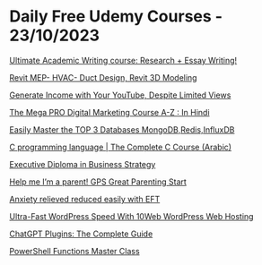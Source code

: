 # Daily Free Udemy Courses - 23/10/2023

[Ultimate Academic Writing course: Research + Essay Writing!](https://www.udemy.com/course/ultimate-thesis-guidelines/?couponCode=YARA-THESIS-18-10-23)
[Revit MEP- HVAC- Duct Design, Revit 3D Modeling](https://www.udemy.com/course/revit-mep-hvac-duct-design-revit-3d-modeling/?couponCode=DCA85F071C8BA8779D13)
[Generate Income with Your YouTube, Despite Limited Views](https://www.udemy.com/course/generate-income-with-your-youtube-despite-limited-views/?couponCode=5B19E180523C6FE6AEE3)
[The Mega PRO Digital Marketing Course A-Z : In Hindi](https://www.udemy.com/course/learn-digital-marketing-course-hindi/?couponCode=DMARKETINGHINDI)
[Easily Master the TOP 3 Databases MongoDB,Redis,InfluxDB](https://www.udemy.com/course/easily-master-the-top-3-databases-mongodbredisinfluxdb/?couponCode=560A8CEE3D4F1C13F488)
[C programming language | The Complete C Course (Arabic)](https://www.udemy.com/course/c-programming-language-from-a-to-z/?couponCode=EFE6F65B40E8913418DB)
[Executive Diploma in Business Strategy](https://www.udemy.com/course/diploma-business-strategy/?couponCode=98FE0172A1E5CE011029)
[Help me I’m a parent! GPS Great Parenting Start](https://www.udemy.com/course/10-easy-lifestyle-assessments-to-raise-amazing-kidsadults/?couponCode=PHGPSGREATFREE1016)
[Anxiety relieved reduced easily with EFT](https://www.udemy.com/course/anxiety-relieved-reduced-easily-with-eft/?couponCode=C72C62CFB88B47467381)
[Ultra-Fast WordPress Speed With 10Web WordPress Web Hosting](https://www.udemy.com/course/ultra-fast-wordpress-speed/?couponCode=A21B42E467E98F07D442)
[ChatGPT Plugins: The Complete Guide](https://www.udemy.com/course/chatgpt-plugins-the-complete-guide/?couponCode=HALLOWEEN)
[PowerShell Functions Master Class](https://www.udemy.com/course/powershell-functions-master-class/?couponCode=294421655737B69507F1)
